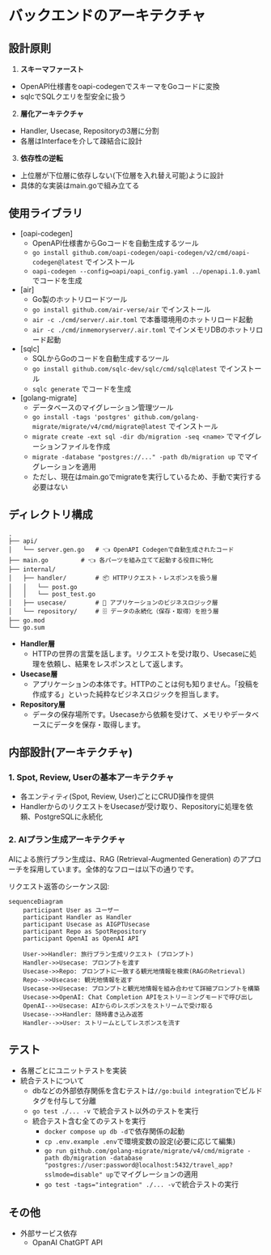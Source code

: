 # バックエンドのアーキテクチャ

## 設計原則
1. **スキーマファースト**
  - OpenAPI仕様書をoapi-codegenでスキーマをGoコードに変換
  - sqlcでSQLクエリを型安全に扱う
2. **層化アーキテクチャ**
  - Handler, Usecase, Repositoryの3層に分割
  - 各層はInterfaceを介して疎結合に設計
3. **依存性の逆転**
  - 上位層が下位層に依存しない(下位層を入れ替え可能)ように設計
  - 具体的な実装はmain.goで組み立てる

## 使用ライブラリ
- [oapi-codegen]
  - OpenAPI仕様書からGoコードを自動生成するツール
  - `go install github.com/oapi-codegen/oapi-codegen/v2/cmd/oapi-codegen@latest` でインストール
  - `oapi-codegen --config=oapi/oapi_config.yaml ../openapi.1.0.yaml` でコードを生成
- [air]
  - Go製のホットリロードツール
  - `go install github.com/air-verse/air` でインストール
  - `air -c ./cmd/server/.air.toml` で本番環境用のホットリロード起動
  - `air -c ./cmd/inmemoryserver/.air.toml` でインメモリDBのホットリロード起動
- [sqlc]
  - SQLからGoのコードを自動生成するツール
  - `go install github.com/sqlc-dev/sqlc/cmd/sqlc@latest` でインストール
  - `sqlc generate` でコードを生成
- [golang-migrate]
  - データベースのマイグレーション管理ツール
  - `go install -tags 'postgres' github.com/golang-migrate/migrate/v4/cmd/migrate@latest` でインストール
  - `migrate create -ext sql -dir db/migration -seq <name>` でマイグレーションファイルを作成
  - `migrate -database "postgres://..." -path db/migration up` でマイグレーションを適用
  - ただし、現在はmain.goでmigrateを実行しているため、手動で実行する必要はない
## ディレクトリ構成
```plaintext
.
├── api/
│   └── server.gen.go   # 👈 OpenAPI Codegenで自動生成されたコード
├── main.go         # 👈 各パーツを組み立てて起動する役目に特化
├── internal/
│   ├── handler/        # 📦 HTTPリクエスト・レスポンスを扱う層
│   │   └── post.go
│   │   └── post_test.go
│   ├── usecase/        # 🧠 アプリケーションのビジネスロジック層
│   └── repository/     # 🗄️ データの永続化（保存・取得）を担う層
├── go.mod
└── go.sum
```
* **Handler層**
  - HTTPの世界の言葉を話します。リクエストを受け取り、Usecaseに処理を依頼し、結果をレスポンスとして返します。
* **Usecase層** 
  - アプリケーションの本体です。HTTPのことは何も知りません。「投稿を作成する」といった純粋なビジネスロジックを担当します。
* **Repository層**
  - データの保存場所です。Usecaseから依頼を受けて、メモリやデータベースにデータを保存・取得します。  

## 内部設計(アーキテクチャ)
### 1. Spot, Review, Userの基本アーキテクチャ
- 各エンティティ(Spot, Review, User)ごとにCRUD操作を提供
- HandlerからのリクエストをUsecaseが受け取り、Repositoryに処理を依頼、PostgreSQLに永続化

### 2. AIプラン生成アーキテクチャ
AIによる旅行プラン生成は、RAG (Retrieval-Augmented Generation) のアプローチを採用しています。全体的なフローは以下の通りです。

リクエスト返答のシーケンス図:
```mermaid
sequenceDiagram
    participant User as ユーザー
    participant Handler as Handler
    participant Usecase as AIGPTUsecase
    participant Repo as SpotRepository
    participant OpenAI as OpenAI API

    User->>Handler: 旅行プラン生成リクエスト (プロンプト)
    Handler->>Usecase: プロンプトを渡す
    Usecase->>Repo: プロンプトに一致する観光地情報を検索(RAGのRetrieval)
    Repo-->>Usecase: 観光地情報を返す
    Usecase->>Usecase: プロンプトと観光地情報を組み合わせて詳細プロンプトを構築
    Usecase->>OpenAI: Chat Completion APIをストリーミングモードで呼び出し
    OpenAI-->>Usecase: AIからのレスポンスをストリームで受け取る
    Usecase-->>Handler: 随時書き込み返答
    Handler-->>User: ストリームとしてレスポンスを流す
```

## テスト
- 各層ごとにユニットテストを実装
- 統合テストについて
  - dbなどの外部依存関係を含むテストは`//go:build integration`でビルドタグを付与して分離
  - `go test ./... -v` で統合テスト以外のテストを実行
  - 統合テスト含む全てのテストを実行
    - `docker compose up db -d`で依存関係の起動
    - `cp .env.example .env`で環境変数の設定(必要に応じて編集)
    - `go run github.com/golang-migrate/migrate/v4/cmd/migrate -path db/migration -database "postgres://user:password@localhost:5432/travel_app?sslmode=disable" up`でマイグレーションの適用
    - `go test -tags="integration" ./... -v`で統合テストの実行

## その他
- 外部サービス依存
  - OpanAI ChatGPT API
